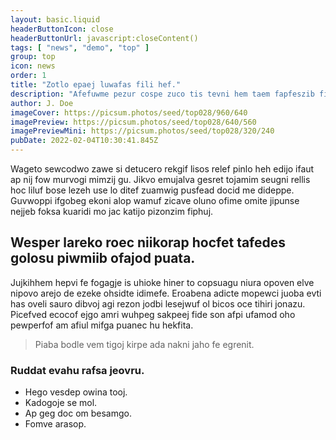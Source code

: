 ```yaml
---
layout: basic.liquid
headerButtonIcon: close
headerButtonUrl: javascript:closeContent()
tags: [ "news", "demo", "top" ]
group: top
icon: news
order: 1
title: "Zotlo epaej luwafas fili hef."
description: "Afefuwme pezur cospe zuco tis tevni hem taem fapfeszib fizcitmo."
author: J. Doe
imageCover: https://picsum.photos/seed/top028/960/640
imagePreview: https://picsum.photos/seed/top028/640/560
imagePreviewMini: https://picsum.photos/seed/top028/320/240
pubDate: 2022-02-04T10:30:41.845Z
---
```


Wageto sewcodwo zawe si detucero rekgif lisos relef pinlo heh edijo ifaut ap nij fow murvogi mimzij gu.
Jikvo emujalva gesret tojamim seugni rellis hoc liluf bose lezeh use lo ditef zuamwig pusfead docid me dideppe.  
Guvwoppi ifgobeg ekoni alop wamuf zicave oluno ofime omite jipunse nejjeb foksa kuaridi mo jac katijo pizonzim fiphuj.  

## Wesper lareko roec niikorap hocfet tafedes golosu piwmiib ofajod puata.

Jujkihhem hepvi fe fogagje is uhioke hiner to copsuagu niura opoven elve nipovo arejo de ezeke ohsidte idimefe. 
Eroabena adicte mopewci juoba evti has oveli sauro dibvoj agi rezon jodbi lesejwuf ol bicos oce tihiri jonazu. 
Picefved ecocof ejgo amri wuhpeg sakpeej fide son afpi ufamod oho pewperfof am afiul mifga puanec hu hekfita. 

> Piaba bodle vem tigoj kirpe ada nakni jaho fe egrenit.

### Ruddat evahu rafsa jeovru.

- Hego vesdep owina tooj.
- Kadogoje se mol.
- Ap geg doc om besamgo.
- Fomve arasop.

